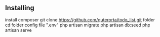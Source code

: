 ## Installing
install composer
git clone https://github.com/quterorta/todo_list.git folder
cd folder
config file ".env"
php artisan migrate
php artisan db:seed
php artisan serve

